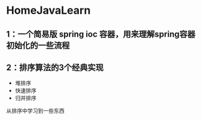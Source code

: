 # HomeJavaLearn
## 1：一个简易版 spring ioc 容器，用来理解spring容器初始化的一些流程

## 2：排序算法的3个经典实现
  
  * 堆排序
  * 快速排序
  * 归并排序
  
  从排序中学习到一些东西
